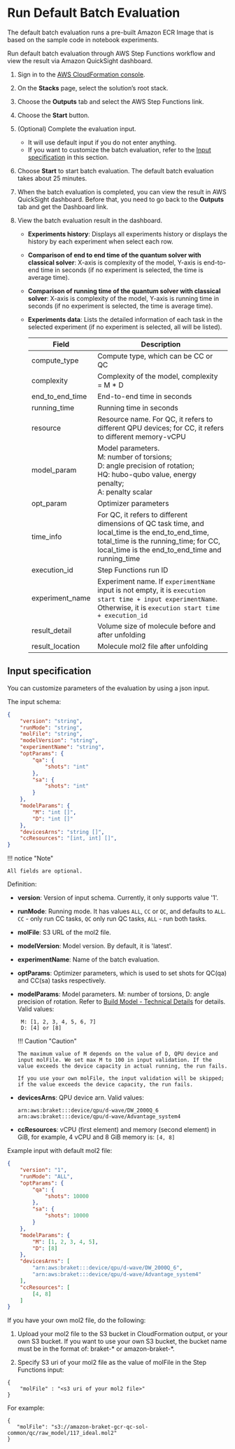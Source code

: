 # Run Default Batch Evaluation

The default batch evaluation runs a pre-built Amazon ECR Image that is based on the sample code in notebook experiments.

Run default batch evaluation through AWS Step Functions workflow and view the result via Amazon QuickSight dashboard.

1. Sign in to the [AWS CloudFormation console](https://console.aws.amazon.com/cloudformation/home?). 
2. On the **Stacks** page, select the solution’s root stack. 
3. Choose the **Outputs** tab and select the AWS Step Functions link.
4. Choose the **Start** button.
5. (Optional) Complete the evaluation input.

     - It will use default input if you do not enter anything.
     - If you want to customize the batch evaluation, refer to the [Input specification](#input-specification) in this section.

6. Choose **Start** to start batch evaluation. The default batch evaluation takes about 25 minutes.

7. When the batch evaluation is completed, you can view the result in AWS QuickSight dashboard. Before that, you need to go back to the **Outputs** tab and get the Dashboard link.

8. View the batch evaluation result in the dashboard. 
    
    - **Experiments history**: Displays all experiments history or displays the history by each experiment when select each row.
    - **Comparison of end to end time of the quantum solver with classical solver**: X-axis is complexity of the model, Y-axis is end-to-end time in seconds (if no experiment is selected, the time is average time).
    - **Comparison of running time of the quantum solver with classical solver**: X-axis is complexity of the model, Y-axis is running time in seconds (if no experiment is selected,  the time is average time). 
    - **Experiments data**: Lists the detailed information of each task in the selected experiment (if no experiment is selected, all will be listed).

        | Field  | Description  |
        |---|---|
        | compute_type  | Compute type, which can be CC or QC  |
        | complexity  | Complexity of the model, complexity = M * D  |
        | end_to_end_time  | End-to-end time in seconds |
        | running_time  | Running time in seconds  |
        | resource | Resource name. For QC, it refers to different QPU devices; for CC, it refers to different memory-vCPU  |
        | model_param  | Model parameters.</br> M: number of torsions;</br>D: angle precision of rotation;</br>HQ: hubo-qubo value, energy penalty; </br>A: penalty scalar|
        | opt_param  | Optimizer parameters |
        | time_info  | For QC, it refers to different dimensions of QC task time, and local_time is the end_to_end_time, total_time is the running_time; for CC, local_time is the end_to_end_time and running_time |
        | execution_id  | Step Functions run ID |
        | experiment_name  | Experiment name. If `experimentName` input is not empty, it is `execution start time + input experimentName`. Otherwise, it is `execution start time + execution_id`  |
        | result_detail  | Volume size of molecule before and after unfolding  |
        | result_location | Molecule mol2 file after unfolding  |

## Input specification

You can customize parameters of the evaluation by using a json input.

The input schema:

```json
{
    "version": "string",
    "runMode": "string",
    "molFile": "string",
    "modelVersion": "string",
    "experimentName": "string",
    "optParams": {
        "qa": {
            "shots": "int"
        },
        "sa": {
            "shots": "int"
        }
    },
    "modelParams": {
        "M": "int []",
        "D": "int []"
    },
    "devicesArns": "string []",
    "ccResources": "[int, int] []",
}

```

!!! notice "Note"

    All fields are optional.

Definition:

  * **version**: Version of input schema. Currently, it only supports value '1'.
  * **runMode**: Running mode. It has values `ALL`, `CC` or `QC`, and defaults to `ALL`. `CC` - only run CC tasks, `QC` only run QC tasks, `ALL` - run both tasks.
  * **molFile**: S3 URL of the mol2 file.
  * **modelVersion**: Model version. By default, it is 'latest'.
  * **experimentName**: Name of the batch evaluation.
  * **optParams**: Optimizer parameters, which is used to set shots for QC(qa) and CC(sa) tasks respectively.
  * **modelParams**: Model parameters. M: number of torsions, D: angle precision of rotation. Refer to [Build Model - Technical Details](./build-model-detail.md) for details. Valid values: 

         M: [1, 2, 3, 4, 5, 6, 7]
         D: [4] or [8]

    !!! Caution "Caution"

        The maximum value of M depends on the value of D, QPU device and input molFile. We set max M to 100 in input validation. If the value exceeds the device capacity in actual running, the run fails.
        
        If you use your own molFile, the input validation will be skipped; if the value exceeds the device capacity, the run fails. 
   
  * **devicesArns**: QPU device arn. Valid values:
  
        arn:aws:braket:::device/qpu/d-wave/DW_2000Q_6
        arn:aws:braket:::device/qpu/d-wave/Advantage_system4
      
  * **ccResources**: vCPU (first element) and memory (second element) in GiB, for example, 4 vCPU and 8 GiB memory is: `[4, 8]`


Example input with default mol2 file:

```json
{
    "version": "1",
    "runMode": "ALL",
    "optParams": {
        "qa": {
            "shots": 10000
        },
        "sa": {
            "shots": 10000
        }
    },
    "modelParams": {
        "M": [1, 2, 3, 4, 5],
        "D": [8]
    },
    "devicesArns": [
        "arn:aws:braket:::device/qpu/d-wave/DW_2000Q_6",
        "arn:aws:braket:::device/qpu/d-wave/Advantage_system4"
    ],
    "ccResources": [
        [4, 8]
    ]
}
```
If you have your own mol2 file, do the following:

1.	Upload your mol2 file to the S3 bucket in CloudFormation output, or your own S3 bucket. If you want to use your own S3 bucket, the bucket name must be in the format of: braket-* or amazon-braket-*.

2. Specify S3 uri of your mol2 file as the value of molFile in the Step Functions input:

```
{
    "molFile" : "<s3 uri of your mol2 file>"
}
```

For example:

```
{
   "molFile": "s3://amazon-braket-gcr-qc-sol-common/qc/raw_model/117_ideal.mol2"
}
```
